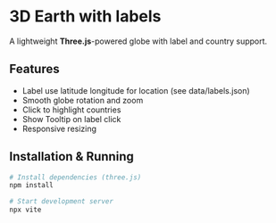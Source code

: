 # 3D Earth with labels

A lightweight **Three.js**-powered globe with label and country support.

## Features
- Label use latitude longitude for location (see data/labels.json)
- Smooth globe rotation and zoom
- Click to highlight countries 
- Show Tooltip on label click
- Responsive resizing

## Installation & Running

```bash
# Install dependencies (three.js)
npm install

# Start development server
npx vite

